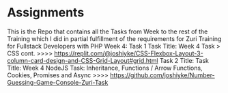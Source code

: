 # Assignments
 This is the Repo that contains all the Tasks from Week to the rest of the Training which I did in partial fulfillment of the requirements for Zuri Training for Fullstack Developers with PHP
 Week 4: Task 1 Task Title: Week 4 Task > CSS cont.  >>>> https://replit.com/@joshiyke/CSS-Flexbox-Layout-3-column-card-design-and-CSS-Grid-Layout#grid.html 
         Task 2 Title: Task Title: Week 4 NodeJS Task: Inheritance, Functions / Arrow Functions, Cookies, Promises and Async  >>>> https://github.com/joshiyke/Number-Guessing-Game-Console-Zuri-Task
   
